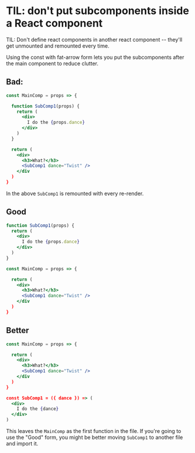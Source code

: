 # TIL: don't put subcomponents inside a React component

TIL: Don't define react components in another react component -- they'll get unmounted and remounted every time.

Using the const with fat-arrow form lets you put the subcomponents after the main component to reduce clutter.

## Bad:

```jsx
const MainComp = props => {

  function SubComp1(props) {
    return (
      <div>
        I do the {props.dance}
      </div>
    )
  }

  return (
    <div>
      <h3>What?</h3>
      <SubComp1 dance="Twist" />
    </div
  )
}
```

In the above `SubComp1` is remounted with every re-render.

## Good

```jsx
function SubComp1(props) {
  return (
    <div>
      I do the {props.dance}
    </div>
  )
}

const MainComp = props => {

  return (
    <div>
      <h3>What?</h3>
      <SubComp1 dance="Twist" />
    </div
  )
}
```

## Better

```jsx
const MainComp = props => {

  return (
    <div>
      <h3>What?</h3>
      <SubComp1 dance="Twist" />
    </div
  )
}

const SubComp1 = ({ dance }) => (
  <div>
    I do the {dance}
  </div>
)
```

This leaves the `MainComp` as the first function in the file. If you're going to use the "Good" form, you might be better moving `SubComp1` to another file and import it.

